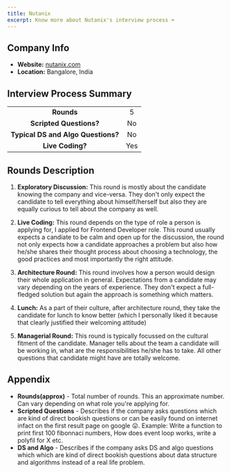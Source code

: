 ```yaml
---
title: Nutanix
excerpt: Know more about Nutanix's interview process ➡️
---
```


## Company Info

- **Website:** [nutanix.com](https://nutanix.com)
- **Location:** Bangalore, India

## Interview Process Summary

|                                    |       |
| :--------------------------------: | :---: |
|             **Rounds**             |   5   |
|      **Scripted Questions?**       |  No   |
| **Typical DS and Algo Questions?** |  No   |
|          **Live Coding?**          |  Yes  |

## Rounds Description

1. **Exploratory Discussion:** This round is mostly about the candidate knowing the company and vice-versa. They don't only expect the candidate to tell everything about himself/herself but also they are equally curious to tell about the company as well.
2. **Live Coding:** This round depends on the type of role a person is applying for, I applied for Frontend Developer role. This round usually expects a candiate to be calm and open up for the discussion, the round not only expects how a candidate approaches a problem but also how he/she shares their thought process about choosing a technology, the good practices and most importantly the right attitude.
3. **Architecture Round:** This round involves how a person would design their whole application in general. Expectations from a candidate may vary depending on the years of experience. They don't expect a full-fledged solution but again the approach is something which matters.

4. **Lunch:** As a part of their culture, after architecture round, they take the candidate for lunch to know better (which I personally liked it because that clearly justified their welcoming attitude)

5. **Managerial Round:** This round is typically focussed on the cultural fitment of the candidate. Manager tells about the team a candidate will be working in, what are the responsibilities he/she has to take. All other questions that candidate might have are totally welcome. 

## Appendix

- **Rounds(approx)** - Total number of rounds. This an approximate number. Can vary depending on what role you're applying for.
- **Scripted Questions** - Describes if the company asks questions which are kind of direct bookish questions or can be easily found on internet infact on the first result page on google 😛. Example: Write a function to print first 100 fibonnaci numbers, How does event loop works, write a polyfil for X etc.
- **DS and Algo** - Describes if the company asks DS and algo questions which which are kind of direct bookish questions about data structure and algorithms instead of a real life problem.
